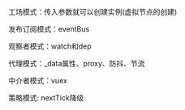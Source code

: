 工场模式：传入参数就可以创建实例(虚拟节点的创建)

发布订阅模式：eventBus

观察者模式：watch和dep

代理模式：_data属性、proxy、防抖、节流

中介者模式：vuex

策略模式: nextTick降级
